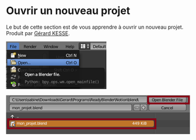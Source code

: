 # Ouvrir un nouveau projet

Le but de cette section est de vous apprendre à ouvrir un nouveau projet.  
Produit par 
[Gérard KESSE](https://github.com/gkesse/ "https://github.com/gkesse").

![Image](https://raw.githubusercontent.com/gkesse/ReadyBlender/master/Notion/img/Fichier_Ouvrir.png)

![Image](https://raw.githubusercontent.com/gkesse/ReadyBlender/master/Notion/img/Fichier_Ouvrir2.png)

